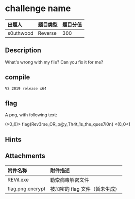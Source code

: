 # challenge name

| 出题人 | 题目类型 | 题目分值 |
| :--- | :--- | :--- |
| s0uthwood | Reverse | 300 |

## Description

What's wrong with my file? Can you fix it for me?

## compile

```
VS 2019 release x64
```

## flag

A png, with following text:

(>0_0)> flag{Rev3rse_OR_p@y_Th4t_1s_the_ques7i0n} <(0_0<)

## Hints

## Attachments

| 附件名称 | 附件描述 |
| :--- | :--- |
| REVil.exe | 勒索病毒解密文件 |
| flag.png.encrypt | 被加密的 flag 文件（暂未生成） |
